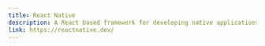 ```yaml
---
title: React Native
description: A React based framework for developing native applications.
link: https://reactnative.dev/
---
```


